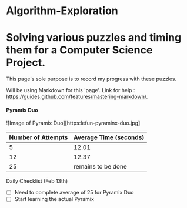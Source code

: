 # Algorithm-Exploration
# Solving various puzzles and timing them for a Computer Science Project.
This page's sole purpose is to record my progress with these puzzles.

Will be using Markdown for this 'page'. Link for help : https://guides.github.com/features/mastering-markdown/. 

<h4> Pyramix Duo </h4>

![Image of Pyramix Duo][https:lefun-pyraminx-duo.jpg]

Number of Attempts | Average Time (seconds)
 -------------------|---------
5     |   12.01
12 | 12.37 
25 | remains to be done 

Daily Checklist (Feb 13th)
- [ ] Need to complete average of 25 for Pyramix Duo
- [ ] Start learning the actual Pyramix
